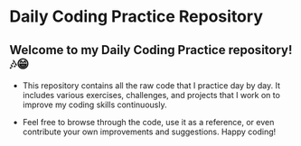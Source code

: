 # Daily Coding Practice Repository
## Welcome to my Daily Coding Practice repository! 🎶😁

- This repository contains all the raw code that I practice day by day. It includes various exercises, challenges, and projects that I work on to improve my coding skills continuously.

- Feel free to browse through the code, use it as a reference, or even contribute your own improvements and suggestions. Happy coding!

